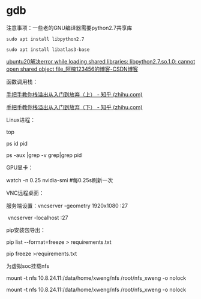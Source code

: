 # gdb

注意事项：一些老的GNU编译器需要python2.7共享库

`sudo apt install libpython2.7`

`sudo apt install libatlas3-base`

[ubuntu20解决error while loading shared libraries: libpython2.7.so.1.0: cannot open shared object file_阿槐123456的博客-CSDN博客](https://blog.csdn.net/weixin_43491077/article/details/121644091)



函数调用栈：

[手把手教你栈溢出从入门到放弃（上） - 知乎 (zhihu.com)](https://zhuanlan.zhihu.com/p/25816426)

[手把手教你栈溢出从入门到放弃（下） - 知乎 (zhihu.com)](https://zhuanlan.zhihu.com/p/25892385)



Linux进程：

top

ps id pid

ps -aux |grep -v grep|grep pid



GPU显卡：

watch -n 0.25 nvidia-smi #每0.25s刷新一次



VNC远程桌面：

服务端设置：vncserver -geometry 1920x1080 :27

​					   vncserver -localhost :27



pip安装包导出：

pip list --format=freeze > requirements.txt

pip freeze >requirements.txt



为虚拟soc挂载nfs

mount -t nfs 10.8.24.11:/data/home/xweng/nfs /root/nfs_xweng -o nolock

mount -t nfs 10.8.24.11:/data/home/xweng/nfs /root/nfs_xweng -o nolock